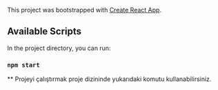 This project was bootstrapped with [Create React App](https://github.com/facebook/create-react-app).

## Available Scripts

In the project directory, you can run:

### `npm start`

** Projeyi çalıştırmak proje dizininde yukarıdaki komutu kullanabilirsiniz.


